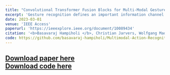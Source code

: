 ```yaml
---
title: "Convolutional Transformer Fusion Blocks for Multi-Modal Gesture Recognition"
excerpt: 'Gesture recognition defines an important information channel in human-computer interaction. Intuitively, combining inputs from multiple modalities improves the recognition rate. In this work, we explore multi-modal video-based gesture recognition tasks by fusing spatio-temporal representation of relevant distinguishing features from different modalities. We present a self-attention based transformer fusion architecture to distill the knowledge from different modalities in two-stream convolutional neural networks (CNNs). For this, we introduce convolutions into the self-attention function and design the Convolutional Transformer Fusion Blocks (CTFB) for multi-modal data fusion. These fusion blocks can be easily added at different abstraction levels of the feature hierarchy in existing two-stream CNNs. In addition, the information exchange between two-stream CNNs along the feature hierarchy has so far been barely explored. We propose and evaluate different architectures for multi-level fusion pathways using CTFB to gain insights into the information flow between both streams.'
date: 2023-03-01
venue: 'IEEE Access'
paperurl: 'https://ieeexplore.ieee.org/document/10089434'
citation: '<b>Basavaraj Hampiholi </b>, Christian Jarvers, Wolfgang Mader, Heiko Neumann (2023). &quot;Convolutional Transformer Fusion Blocks for Multi-Modal Gesture Recognition &quot; , <i> IEEE Access </i> 2023'
code: https://github.com/basavaraj-hampiholi/Multimodal-Action-Recognition
---
```

[Download paper here](https://ieeexplore.ieee.org/document/10089434) \
[Download code here](https://github.com/basavaraj-hampiholi/Multimodal-Action-Recognition)
---

